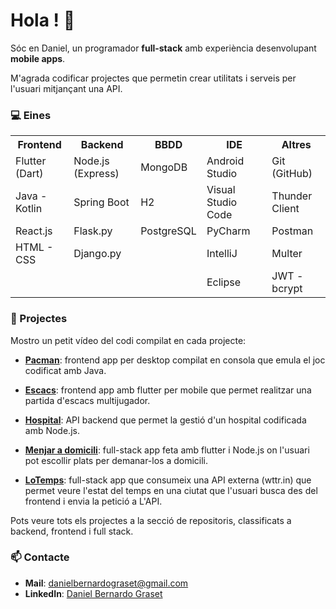 # Hola ! 👋

Sóc en Daniel, un programador **full-stack** amb experiència desenvolupant **mobile apps**.  

M'agrada codificar projectes que permetin crear utilitats i serveis per l'usuari mitjançant una API.

### 💻 Eines

<table>
  <tr>
    <th><strong>Frontend</strong></th>
    <th><strong>Backend</strong></th>
    <th><strong>BBDD</strong></th>
    <th><strong>IDE</strong></th>
    <th><strong>Altres</strong></th>
  </tr>
  <tr>
    <td>Flutter (Dart)</td>
    <td>Node.js (Express)</td>
    <td>MongoDB</td>
    <td>Android Studio</td>
    <td>Git (GitHub)</td>
  </tr>
  <tr>
    <td>Java - Kotlin</td>
    <td>Spring Boot</td>
    <td>H2</td>
    <td>Visual Studio Code</td>
    <td>Thunder Client</td>
  </tr>
  <tr>
    <td>React.js</td>
    <td>Flask.py</td>
    <td>PostgreSQL</td>
    <td>PyCharm</td>
    <td>Postman</td>
  </tr>
  <tr>
    <td>HTML - CSS</td>
    <td>Django.py</td>
    <td></td>
    <td>IntelliJ</td>
    <td>Multer</td>
  </tr>  
  <tr>
    <td></td>
    <td></td>
    <td></td>
    <td>Eclipse</td>
    <td>JWT - bcrypt</td>
  </tr>
</table>


### 🚀 Projectes

Mostro un petit vídeo del codi compilat en cada projecte:

- **[Pacman](https://github.com/db110513/frontend/tree/main/java/jocs/jocs2D/pacman)**: frontend app per desktop compilat en consola que emula el joc codificat amb Java.

- **[Escacs](https://github.com/db110513/frontend/tree/main/flutter/escacs)**: frontend app amb flutter per mobile que permet realitzar una partida d'escacs multijugador.

- **[Hospital](https://github.com/db110513/backend/tree/main/APIs/.js/Node.js/hospital)**: API backend que permet la gestió d'un hospital codificada amb Node.js.

- **[Menjar a domicili](https://github.com/db110513/fullstack/tree/main/flutterNode.js/compraMenjar)**: full-stack app feta amb flutter i Node.js on l'usuari pot escollir plats per demanar-los a domicili.

- **[LoTemps](https://github.com/db110513/fullstack/tree/main/flutterNode.js/loTemps)**: full-stack app que consumeix una API externa (wttr.in) que permet veure l'estat del temps en una ciutat que l'usuari busca des del frontend i envia la petició a L'API.


Pots veure tots els projectes a la secció de repositoris, classificats a backend, frontend i full stack.

### 📫 Contacte

- **Mail**: danielbernardograset@gmail.com
- **LinkedIn**: [Daniel Bernardo Graset](https://www.linkedin.com/in/daniel-bernardo-graset-37b36827b/)
